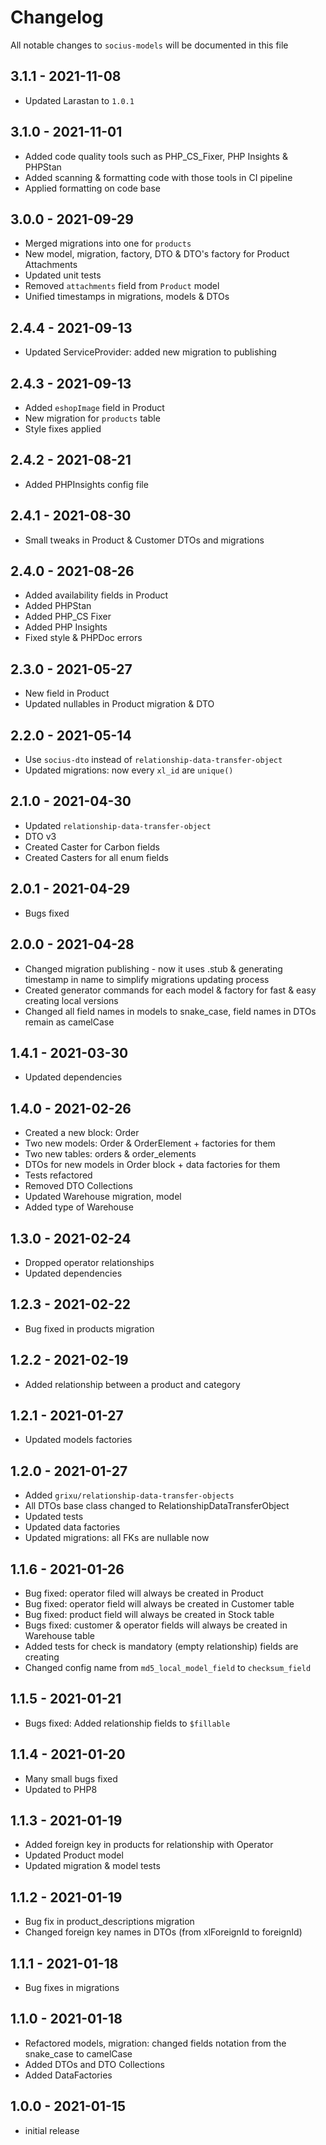 # Changelog

All notable changes to `socius-models` will be documented in this file

## 3.1.1 - 2021-11-08

- Updated Larastan to `1.0.1`

## 3.1.0 - 2021-11-01

- Added code quality tools such as PHP_CS_Fixer, PHP Insights & PHPStan
- Added scanning & formatting code with those tools in CI pipeline
- Applied formatting on code base

## 3.0.0 - 2021-09-29

- Merged migrations into one for `products`
- New model, migration, factory, DTO & DTO's factory for Product Attachments
- Updated unit tests
- Removed `attachments` field from `Product` model
- Unified timestamps in migrations, models & DTOs

## 2.4.4 - 2021-09-13

- Updated ServiceProvider: added new migration to publishing

## 2.4.3 - 2021-09-13

- Added `eshopImage` field in Product
- New migration for `products` table
- Style fixes applied

## 2.4.2 - 2021-08-21

- Added PHPInsights config file

## 2.4.1 - 2021-08-30
- Small tweaks in Product & Customer DTOs and migrations  

## 2.4.0 - 2021-08-26
- Added availability fields in Product
- Added PHPStan
- Added PHP_CS Fixer
- Added PHP Insights
- Fixed style & PHPDoc errors

## 2.3.0 - 2021-05-27

- New field in Product
- Updated nullables in Product migration & DTO

## 2.2.0 - 2021-05-14

- Use `socius-dto` instead of `relationship-data-transfer-object`
- Updated migrations: now every `xl_id` are `unique()`

## 2.1.0 - 2021-04-30

- Updated `relationship-data-transfer-object`
- DTO v3
- Created Caster for Carbon fields
- Created Casters for all enum fields

## 2.0.1 - 2021-04-29

- Bugs fixed

## 2.0.0 - 2021-04-28

- Changed migration publishing - now it uses .stub & generating timestamp in name to simplify migrations updating process
- Created generator commands for each model & factory for fast & easy creating local versions
- Changed all field names in models to snake_case, field names in DTOs remain as camelCase

## 1.4.1 - 2021-03-30

- Updated dependencies

## 1.4.0 - 2021-02-26

- Created a new block: Order 
- Two new models: Order & OrderElement + factories for them
- Two new tables: orders & order_elements
- DTOs for new models in Order block + data factories for them
- Tests refactored
- Removed DTO Collections
- Updated Warehouse migration, model
- Added type of Warehouse

## 1.3.0 - 2021-02-24

- Dropped operator relationships
- Updated dependencies

## 1.2.3 - 2021-02-22

- Bug fixed in products migration

## 1.2.2 - 2021-02-19

- Added relationship between a product and category

## 1.2.1 - 2021-01-27

- Updated models factories

## 1.2.0 - 2021-01-27

- Added `grixu/relationship-data-transfer-objects`
- All DTOs base class changed to RelationshipDataTransferObject
- Updated tests
- Updated data factories
- Updated migrations: all FKs are nullable now

## 1.1.6 - 2021-01-26

- Bug fixed: operator filed will always be created in Product
- Bug fixed: operator field will always be created in Customer table
- Bug fixed: product field will always be created in Stock table
- Bugs fixed: customer & operator fields will always be created in Warehouse table
- Added tests for check is mandatory (empty relationship) fields are creating
- Changed config name from `md5_local_model_field` to `checksum_field`

## 1.1.5 - 2021-01-21

- Bugs fixed: Added relationship fields to `$fillable`

## 1.1.4 - 2021-01-20

- Many small bugs fixed
- Updated to PHP8

## 1.1.3 - 2021-01-19

- Added foreign key in products for relationship with Operator
- Updated Product model
- Updated migration & model tests

## 1.1.2 - 2021-01-19

- Bug fix in product_descriptions migration
- Changed foreign key names in DTOs (from xlForeignId to foreignId)

## 1.1.1 - 2021-01-18

- Bug fixes in migrations

## 1.1.0 - 2021-01-18

- Refactored models, migration: changed fields notation from the snake_case to camelCase
- Added DTOs and DTO Collections
- Added DataFactories

## 1.0.0 - 2021-01-15

- initial release
